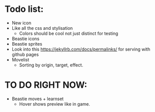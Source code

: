 # Todo list:

- New icon
- Like all the css and stylisation
  - Colors should be cool not just distinct for testing
- Beastie icons
- Beastie sprites
- Look into this https://jekyllrb.com/docs/permalinks/ for serving with github pages
- Movelist
  - Sorting by origin, target, effect.

# TO DO RIGHT NOW:

- Beastie moves + learnset
  - Hover shows preview like in game.
